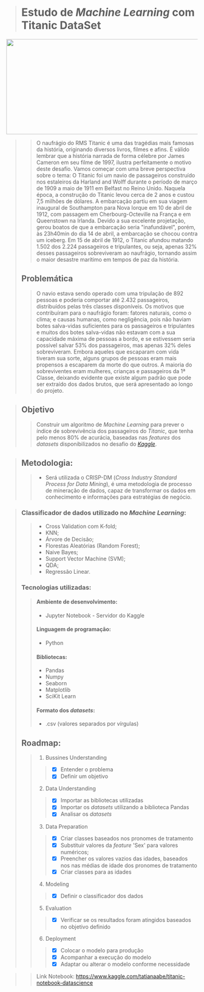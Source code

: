 > # Estudo de *Machine Learning* com Titanic DataSet

<p align="center">
  <img width="550" height="250" src="https://canalhistoria.pt/wp-content/uploads/2016/05/1.Portada.jpg">
</p>

>> O naufrágio do RMS Titanic é uma das tragédias mais famosas da história, originando diversos livros, filmes e afins. É válido lembrar que a história narrada de forma célebre por James Cameron em seu filme de 1997, ilustra perfeitamente o motivo deste desafio. Vamos começar com uma breve perspectiva sobre o tema: 
>> O Titanic foi um navio de passageiros construído nos estaleiros da Harland and Wolff durante o período de março de 1909 a maio de 1911 em Belfast no Reino Unido. Naquela época, a construção do Titanic levou cerca de 2 anos e custou 7,5 milhões de dólares. A embarcação partiu em sua viagem inaugural de Southampton para Nova Iorque em 10 de abril de 1912, com passagem em Cherbourg-Octeville na França e em Queenstown na Irlanda. Devido a sua excelente projetação, gerou boatos de que a embarcação seria "inafundável", porém, às 23h40min do dia 14 de abril, a embarcação se chocou contra um iceberg. Em 15 de abril de 1912, o Titanic afundou matando 1.502 dos 2.224 passageiros e tripulantes, ou seja, apenas 32% desses passageiros sobreviveram ao naufrágio, tornando assim o maior desastre marítimo em tempos de paz da história. 
> ## Problemática
>> O navio estava sendo operado com uma tripulação de 892 pessoas e poderia comportar até 2.432 passageiros, distribuídos pelas três classes disponíveis.
>> Os motivos que contribuíram para o naufrágio foram: fatores naturais, como o clima; e causas humanas, como negligência, pois não haviam botes salva-vidas suficientes para os passageiros e tripulantes e muitos dos botes salva-vidas não estavam com a sua capacidade máxima de pessoas a bordo, e se estivessem seria possível salvar 53% dos passageiros, mas apenas 32% deles sobreviveram.
Embora aqueles que escaparam com vida tiveram sua sorte, alguns grupos de pessoas eram mais propensos a escaparem da morte do que outros. A maioria do sobreviventes eram mulheres, crianças e passageiros da 1ª Classe, deixando evidente que existe algum padrão que pode ser extraído dos dados brutos, que será apresentado ao longo do projeto.

> ## Objetivo
>> Construir um algoritmo de *Machine Learning* para prever o índice de sobrevivência dos passageiros do *Titanic*, que tenha pelo menos 80% de acurácia, baseadas nas *features* dos *datasets* disponibilizados no desafio do *[Kaggle](https://www.kaggle.com/c/titanic)*.

>## Metodologia:
>> - Será utilizada o CRISP-DM (*Cross Industry Standard Process for Data Mining*), é uma metodologia de processo de mineração de dados, capaz de transformar os dados em conhecimento e informações para estratégias de negócio.

>### Classificador de dados utilizado no *Machine Learning*:
>> * Cross Validation com K-fold;
>> * KNN;
>> * Árvore de Decisão; 
>> * Florestas Aleatórias (Random Forest);
>> * Naive Bayes;
>> * Support Vector Machine (SVM);
>> * QDA; 
>> * Regressão Linear.
>### Tecnologias utilizadas:
>> #### Ambiente de desenvolvimento:
>> - Jupyter Notebook - Servidor do Kaggle
>> #### Linguagem de programação:
>> - Python
>> #### Bibliotecas:
>> - Pandas
>> - Numpy
>> - Seaborn
>> - Matplotlib
>> - SciKit Learn
>> #### Formato dos *datasets*:
>> - .csv (valores separados por vírgulas)
>## Roadmap:
>> 1. Bussines Understanding
>>> - [x] Entender o problema
>>> - [x] Definir um objetivo
>> 2. Data Understanding
>>> - [x] Importar as bibliotecas utilizadas
>>> - [x] Importar os *datasets* utilizando a biblioteca Pandas
>>> - [x] Analisar os *datasets*
>> 3. Data Preparation
>>> - [x] Criar classes baseados nos pronomes de tratamento
>>> - [x] Substituir valores da *feature* 'Sex' para valores numéricos;
>>> - [x] Preencher os valores vazios das idades, baseados nos nas médias de idade dos pronomes de tratamento
>>> - [x] Criar classes para as idades
>> 4. Modeling
>>> - [x] Definir o classificador dos dados
>> 5. Evaluation
>>> - [x] Verificar se os resultados foram atingidos baseados no objetivo definido
>> 6. Deployment
>>> - [x] Colocar o modelo para produção
>>> - [x] Acompanhar a execução do modelo
>>> - [x] Adaptar ou alterar o modelo conforme necessidade

>> Link Notebook: https://www.kaggle.com/tatianaabe/titanic-notebook-datascience
